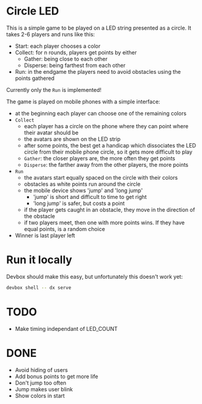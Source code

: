 # Circle LED

This is a simple game to be played on a LED string presented as a circle.
It takes 2-6 players and runs like this:

- Start: each player chooses a color
- Collect: for n rounds, players get points by either
  - Gather: being close to each other
  - Disperse: being farthest from each other
- Run: in the endgame the players need to avoid obstacles using the points gathered

Currently only the `Run` is implemented!

The game is played on mobile phones with a simple interface:

- at the beginning each player can choose one of the remaining colors
- `Collect`
  - each player has a circle on the phone where they can point where their avatar should be
  - the avatars are shown on the LED strip
  - after some points, the best get a handicap which dissociates the LED circle from their
   mobile phone circle, so it gets more difficult to play
  - `Gather`: the closer players are, the more often they get points
  - `Disperse`: the farther away from the other players, the more points
- `Run`
  - the avatars start equally spaced on the circle with their colors
  - obstacles as white points run around the circle
  - the mobile device shows 'jump' and 'long jump'
    - 'jump' is short and difficult to time to get right
    - 'long jump' is safer, but costs a point
  - if the player gets caught in an obstacle, they move in the direction of the
   obstacle
  - if two players meet, then one with more points wins.
   If they have equal points, is a random choice
- Winner is last player left

# Run it locally

Devbox should make this easy, but unfortunately this doesn't work yet:

```bash
devbox shell -- dx serve
```

# TODO

- Make timing independant of LED_COUNT

# DONE

- Avoid hiding of users
- Add bonus points to get more life
- Don't jump too often
- Jump makes user blink
- Show colors in start
